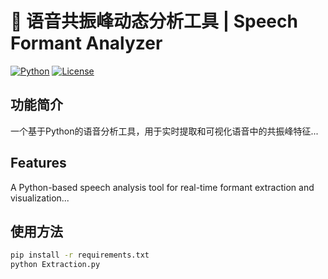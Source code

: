 # 🎤 语音共振峰动态分析工具 | Speech Formant Analyzer

[![Python](https://img.shields.io/badge/Python-3.8%2B-blue)]()
[![License](https://img.shields.io/badge/License-CC0-brightgreen)]()

## 功能简介
一个基于Python的语音分析工具，用于实时提取和可视化语音中的共振峰特征...

## Features
A Python-based speech analysis tool for real-time formant extraction and visualization...

## 使用方法
```bash
pip install -r requirements.txt
python Extraction.py
